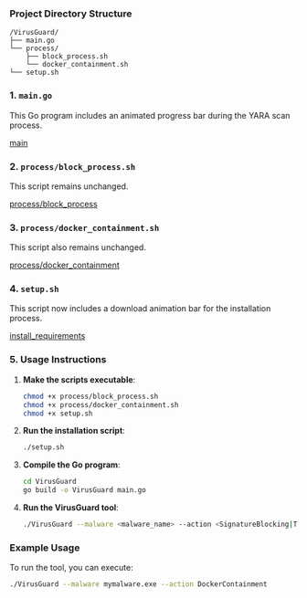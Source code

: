 ### Project Directory Structure
```
/VirusGuard/
├── main.go
└── process/
    ├── block_process.sh
    └── docker_containment.sh
└── setup.sh
```

### 1. `main.go`
This Go program includes an animated progress bar during the YARA scan process.

[main](main.go)

### 2. `process/block_process.sh`
This script remains unchanged.

[process/block_process](process/block_process.sh)

### 3. `process/docker_containment.sh`
This script also remains unchanged.

[process/docker_containment](process/docker_containment.sh)


### 4. `setup.sh`
This script now includes a download animation bar for the installation process.

[install_requirements](setup.sh)

### 5. Usage Instructions


1. **Make the scripts executable**:
   ```bash
   chmod +x process/block_process.sh
   chmod +x process/docker_containment.sh
   chmod +x setup.sh
   ```

2. **Run the installation script**:
   ```bash
   ./setup.sh
   ```

3. **Compile the Go program**:
   ```bash
   cd VirusGuard
   go build -o VirusGuard main.go
   ```

4. **Run the VirusGuard tool**:
   ```bash
   ./VirusGuard --malware <malware_name> --action <SignatureBlocking|ThreadInterruption|DockerContainment>
   ```

### Example Usage
To run the tool, you can execute:
```bash
./VirusGuard --malware mymalware.exe --action DockerContainment
```
 